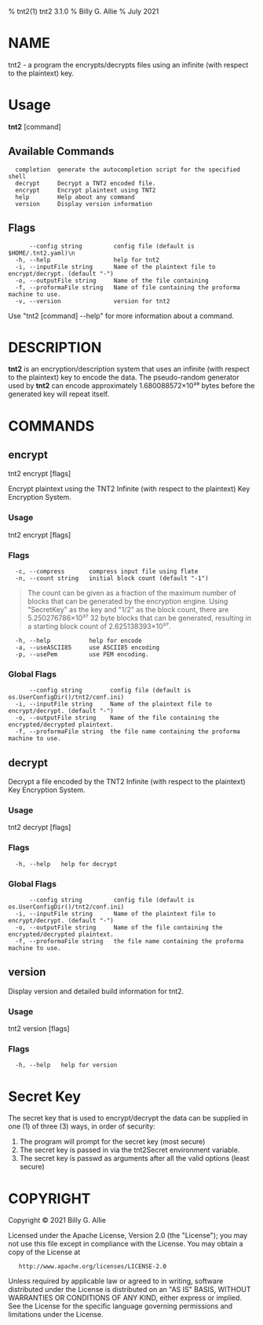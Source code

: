 % tnt2(1) tnt2 3.1.0
% Billy G. Allie
% July 2021

# NAME

tnt2 - a program the encrypts/decrypts files using an infinite (with respect to the plaintext) key.

# Usage

  **tnt2** [command]

## Available Commands

      completion  generate the autocompletion script for the specified shell
      decrypt     Decrypt a TNT2 encoded file.  
      encrypt     Encrypt plaintext using TNT2  
      help        Help about any command
      version     Display version information

## Flags

          --config string         config file (default is $HOME/.tnt2.yaml)\n      
      -h, --help                  help for tnt2
      -i, --inputFile string      Name of the plaintext file to encrypt/decrypt. (default "-")
      -o, --outputFile string     Name of the file containing
      -f, --proformaFile string   Name of file containing the proforma machine to use.
      -v, --version               version for tnt2

Use "tnt2 [command] --help" for more information about a command.

# DESCRIPTION

**tnt2** is an encryption/description system that uses an infinite (with
respect to the plaintext) key to encode the data.  The pseudo-random generator
used by **tnt2** can encode approximately 1.680088572×10³⁹ bytes before the
generated key will repeat itself.

# COMMANDS

## encrypt

tnt2 encrypt [flags]

Encrypt plaintext using the TNT2 Infinite (with respect to the plaintext) Key Encryption System.

### Usage

  tnt2 encrypt [flags]

### Flags

      -c, --compress       compress input file using flate  
      -n, --count string   initial block count (default "-1")

  > The count can be given as a fraction of the maximum number of blocks that can be generated by the encryption engine.  Using "SecretKey" as the key and "1/2" as the block count, there are 5.250276786×10³⁷ 32 byte blocks that can be generated, resulting in a starting block count of 2.625138393×10³⁷.

      -h, --help           help for encode  
      -a, --useASCII85     use ASCII85 encoding  
      -p, --usePem         use PEM encoding.

### Global Flags

          --config string        config file (default is os.UserConfigDir()/tnt2/conf.ini)
      -i, --inputFile string     Name of the plaintext file to encrypt/decrypt. (default "-")
      -o, --outputFile string    Name of the file containing the encrypted/decrypted plaintext.
      -f, --proformaFile string  the file name containing the proforma machine to use.

## decrypt

Decrypt a file encoded by the TNT2 Infinite (with respect to the plaintext) Key Encryption System.

### Usage

  tnt2 decrypt [flags]

### Flags

      -h, --help   help for decrypt

### Global Flags

          --config string         config file (default is os.UserConfigDir()/tnt2/conf.ini)
      -i, --inputFile string      Name of the plaintext file to encrypt/decrypt. (default "-")
      -o, --outputFile string     Name of the file containing the encrypted/decrypted plaintext.
      -f, --proformaFile string   the file name containing the proforma machine to use.

## version

Display version and detailed build information for tnt2.

### Usage

  tnt2 version [flags]

### Flags

      -h, --help   help for version

# Secret Key

The secret key that is used to encrypt/decrypt the data can be supplied
in one (1) of three (3) ways, in order of security:

1. The program will prompt for the secret key (most secure)
2. The secret key is passed in via the tnt2Secret environment variable.
3. The secret key is passwd as arguments after all the valid options (least secure)

# COPYRIGHT

   Copyright © 2021 Billy G. Allie

   Licensed under the Apache License, Version 2.0 (the "License");
   you may not use this file except in compliance with the License.
   You may obtain a copy of the License at

       http://www.apache.org/licenses/LICENSE-2.0

   Unless required by applicable law or agreed to in writing, software
   distributed under the License is distributed on an "AS IS" BASIS,
   WITHOUT WARRANTIES OR CONDITIONS OF ANY KIND, either express or implied.
   See the License for the specific language governing permissions and
   limitations under the License.
